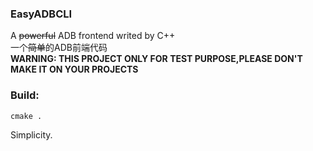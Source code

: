 ### EasyADBCLI
A ~~powerful~~ ADB frontend writed by C++   
一个~~简单~~的ADB前端代码   
**WARNING: THIS PROJECT ONLY FOR TEST PURPOSE,PLEASE DON'T MAKE IT ON YOUR PROJECTS**
### Build:

`cmake .`   


Simplicity.